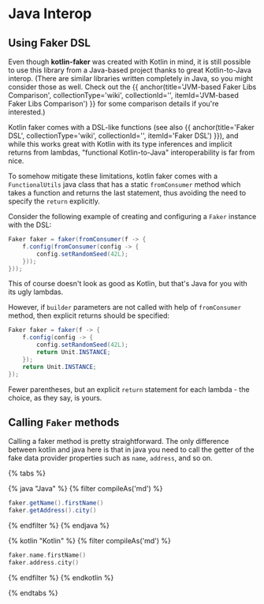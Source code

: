 ---
---

# Java Interop

## Using Faker DSL

Even though **kotlin-faker** was created with Kotlin in mind, it is still possible to use this library from a Java-based project thanks to great
Kotlin-to-Java interop. (There are similar libraries written completely in Java, so you might consider those as well. Check out the {{ anchor(title='JVM-based Faker Libs Comparison', collectionType='wiki', collectionId='', itemId='JVM-based Faker Libs Comparison') }} for some comparison details if you're interested.)

Kotlin faker comes with a DSL-like functions (see also {{ anchor(title='Faker DSL', collectionType='wiki', collectionId='', itemId='Faker DSL') }}), and while this works great with Kotlin with its type inferences and implicit returns from lambdas, "functional Kotlin-to-Java" interoperability is far from nice.

To somehow mitigate these limitations, kotlin faker comes with a `FunctionalUtils` java class that has a static `fromConsumer` method which takes a function and returns the last statement, thus avoiding the need to specify the `return` explicitly.

Consider the following example of creating and configuring a `Faker` instance with the DSL:

```java
Faker faker = faker(fromConsumer(f -> {
    f.config(fromConsumer(config -> {
        config.setRandomSeed(42L);
    }));
}));
```

This of course doesn't look as good as Kotlin, but that's Java for you with its ugly lambdas.

However, if `builder` parameters are not called with help of `fromConsumer` method, then explicit returns should be specified:

```java
Faker faker = faker(f -> {
    f.config(config -> {
        config.setRandomSeed(42L);
        return Unit.INSTANCE;
    });
    return Unit.INSTANCE;
});
```

Fewer parentheses, but an explicit `return` statement for each lambda - the choice, as they say, is yours.

## Calling `Faker` methods

Calling a faker method is pretty straightforward. The only difference between kotlin and java here is that in java you need to call the getter of the fake data provider properties such as `name`, `address`, and so on.

{% tabs %}

{% java "Java" %}
{% filter compileAs('md') %}
```java
faker.getName().firstName()
faker.getAddress().city()
```
{% endfilter %}
{% endjava %}

{% kotlin "Kotlin" %}
{% filter compileAs('md') %}
```kotlin
faker.name.firstName()
faker.address.city()
```
{% endfilter %}
{% endkotlin %}

{% endtabs %}
